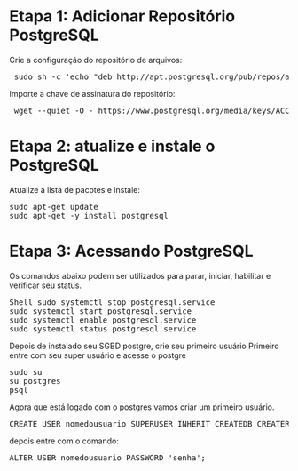 <h1>Etapa 1: Adicionar Repositório PostgreSQL</h1>

Crie a configuração do repositório de arquivos:
<pre>
 <span style="font-weight: 400">sudo sh -c 'echo "deb http://apt.postgresql.org/pub/repos/apt $ (lsb_release -cs) -pgdg main"> /etc/apt/sources.list.d/pgdg.list'</span>
</pre>
  
Importe a chave de assinatura do repositório:
<pre>
 <span style="font-weight: 400">wget --quiet -O - https://www.postgresql.org/media/keys/ACCC4CF8.asc | sudo apt-key add -</span>
</pre>

<h1>Etapa 2: atualize e instale o PostgreSQL</h1>

Atualize a lista de pacotes e instale:
<pre>
<span style="font-weight: 400">sudo apt-get update
sudo apt-get -y install postgresql</span>
</pre>

<h1>Etapa 3: Acessando PostgreSQL</h1>

Os comandos abaixo podem ser utilizados para parar, iniciar, habilitar e verificar seu status.
<pre>
<span style="font-weight: 400">Shell sudo systemctl stop postgresql.service
sudo systemctl start postgresql.service
sudo systemctl enable postgresql.service
sudo systemctl status postgresql.service</span>
</pre>


Depois de instalado seu SGBD postgre, crie seu primeiro usuário
Primeiro entre com seu super usuário e acesse o postgre

<pre>
<span style="font-weight: 400">sudo su
su postgres
psql</span>
</pre>

Agora que está logado com o postgres vamos criar um primeiro usuário.

<pre>
<span style="font-weight: 400">CREATE USER nomedousuario SUPERUSER INHERIT CREATEDB CREATEROLE;</span>
</pre>

depois entre com o comando:

<pre>
<span style="font-weight: 400">ALTER USER nomedousuario PASSWORD 'senha';</span>
</pre>


